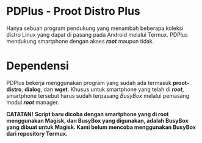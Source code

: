 # PDPlus - Proot Distro Plus
Hanya sebuah program pendukung yang menambah beberapa koleksi distro Linux yang dapat di pasang pada Android melalui Termux. PDPlus mendukung smartphone dengan akses __*root*__ maupun tidak.

# Dependensi
PDPlus bekerja menggunakan program yang sudah ada termasuk **proot-distro**, **dialog**, dan **wget**. Khusus untuk smartphone yang telah di __*root*__, smartphone tersebut harus sudah terpasang *BusyBox* melalui pemasang modul __*root*__ manager.

__CATATAN!__
__Script baru dicoba dengan smartphone yang di **root** menggunakan Magisk, dan **BusyBox** yang digunakan, adalah **BusyBox** yang dibuat untuk Magisk. Kami belum mencoba menggunakan **BusyBox** dari repository Termux.__
